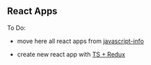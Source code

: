 
## React Apps

To Do:

- move here all react apps from [javascript-info](https://github.com/stepanenko/javascript-info/tree/master/React)

- create new react app with [TS + Redux](https://redux.js.org/recipes/usage-with-typescript)